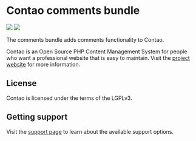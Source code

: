 # Contao comments bundle

[![](https://img.shields.io/packagist/v/contao/comments-bundle.svg?style=flat-square)](https://packagist.org/packages/contao/comments-bundle)
[![](https://img.shields.io/packagist/dt/contao/comments-bundle.svg?style=flat-square)](https://packagist.org/packages/contao/comments-bundle)

The comments bundle adds comments functionality to Contao.

Contao is an Open Source PHP Content Management System for people who want a professional website that is easy to
maintain. Visit the [project website][1] for more information.

## License

Contao is licensed under the terms of the LGPLv3.

## Getting support

Visit the [support page][2] to learn about the available support options.

[1]: https://contao.org
[2]: https://contao.org/en/support.html
